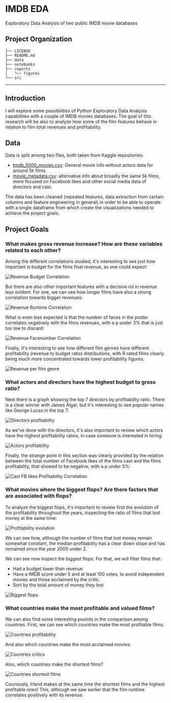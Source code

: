 IMDB EDA
==============================

Exploratory Data Analysis of two public IMDB movie databases


Project Organization
------------

    ├── LICENSE
    ├── README.md
    ├── data
    ├── notebooks
    ├── reports
    │   └── figures 
    └── src


--------
## Introduction

I will explore some possibilities of Python Exploratory Data Analysis capabilities with a couple of IMDB movies databases. The goal of this research will be also to analyze how some of the film features behave in relation to film total revenues and profitability.

## Data

Data is split among two files, both taken from Kaggle repositories:

* [tmdb_5000_movies.csv](https://www.kaggle.com/tmdb/tmdb-movie-metadata/data): General movie info without actors data for around 5k films.
* [movie_metadata.csv](https://www.kaggle.com/suchitgupta60/imdb-data/data): alternative info about broadly the same 5k films, more focused on Facebook likes and other social media data of directors and cast.

The data has been cleaned (repeated features, data extraction from certain columns and feature engineering in general) in order to be able to operate with a single dataframe from which create the visualizations needed to achieve the project goals.

## Project Goals

### What makes gross revenue increase? How are these variables related to each other?

Among the different correlations studied, it's interesting to see just how important is budget for the films final revenue, as one could expect:

![Revenue Budget Correlation](reports/figures/revenue_budget_corr.png)

But there are also other important features with a decisive rol in revenue less evident. For one, we can see how longer films have also a strong correlation towards bigger revenues:

![Revenue Runtime Correlation](reports/figures/revenue_runtime_corr.png)

What is even less expected is that the number of faces in the poster correlates negatively with the films revenues, with a p under 3% that is just too low to discard:

![Revenue Facenumber Correlation](reports/figures/revenue_facenumber_corr.png)

Finally, it's interesting to see how different film genres have different profitability (revenue to budget ratio) distributions, with R rated films clearly being much more concentrated towards lower profitability figures.

![Revenue per film genre](reports/figures/revenue_content_plot.png)

### What actors and directors have the highest budget to gross ratio?

Next there is a graph showing the top 7 directors by profitability ratio. There is a clear winner with James Algar, but it's interesting to see popular names like George Lucas in the top 7:

![Directors profitability](reports/figures/directors_profitability.png)

As we've done with the directors, it's also important to review which actors have the highest profitability ratios, in case someone is interested in hiring:

![Actors profitability](reports/figures/actors_profitability.png)

Finally, the strange point in this section was clearly provided by the relation between the total number of Facebook likes of the films cast and the films profitability, that showed to be negative, with a p under 5%:

![Cast FB likes Profitability Correlation](reports/figures/castFBlikes_profitability_corr.png)

### What movies where the biggest flops? Are there factors that are associated with flops?

To analyze the biggest flops, it's important to review first the evolution of the profitability throughout the years, inspecting the ratio of films that lost money at the same time:

![Profitability evolution](reports/figures/profitability_evolution.png)

We can see how, although the number of films that lost money remain somewhat constant, the median profitability has a clear down slope and has remained since the year 2000 under 2.

We can see now inspect the biggest flops. For that, we will filter films that:

* Had a budget lower than revenue
* Have a IMDB score under 5 and at least 100 votes, to avoid independent movies and those acclaimed by the critic.
* Sort by the total amount of money they lost

![Biggest flops](reports/figures/biggest_flops.png)

### What countries make the most profitable and valued films?

We can also find some interesting pooints in the comparison among countries. First, we can see which countries make the most profitable films:

![Countries profitability](reports/figures/countries_profitability.png)

And also which countries make the most acclaimed movies:

![Countries critics](reports/figures/countries_critics.png)

Also, which countries make the shortest films?

![Countries shortest films](reports/figures/countries_duration_shortest.png)

Couriously, Irland makes at the same time the shortest films and the highest profitable ones! This, although we saw earlier that the film runtime correlates positively with its revenue.

